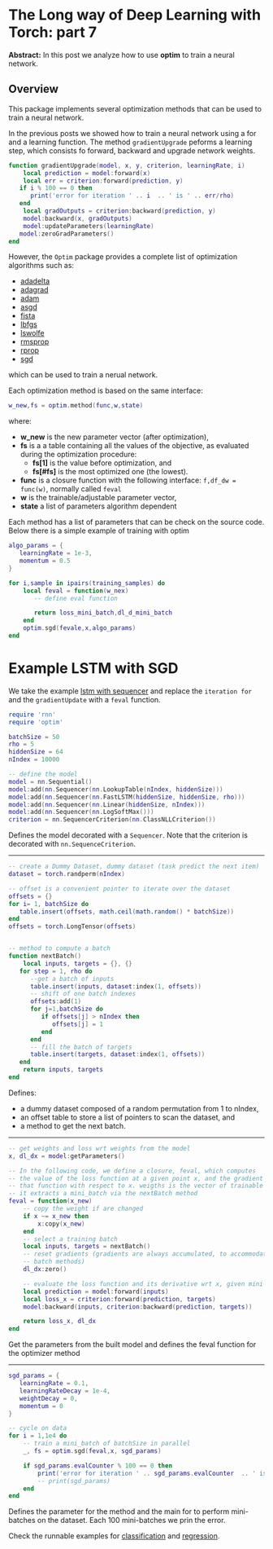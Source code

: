 The Long way of Deep Learning with Torch: part 7
============
**Abstract:** In this post we analyze how to use **optim** to train a neural network.

## Overview

This package implements several optimization methods that can be used to train a neural network.

In the previous posts we showed how to train a neural network using a for and a learning function. The method `gradientUpgrade` peforms a learning step, which consists fo forward, backward and upgrade network weights.

```lua
function gradientUpgrade(model, x, y, criterion, learningRate, i)
	local prediction = model:forward(x)
	local err = criterion:forward(prediction, y)
   if i % 100 == 0 then
      print('error for iteration ' .. i  .. ' is ' .. err/rho)
   end
	local gradOutputs = criterion:backward(prediction, y)
	model:backward(x, gradOutputs)
	model:updateParameters(learningRate)
   model:zeroGradParameters()
end
```

However, the `Optim` package provides a complete list of optimization algorithms such as:

- [adadelta](https://github.com/torch/optim/blob/master/adadelta.lua)
- [adagrad](https://github.com/torch/optim/blob/master/adagrad.lua)
- [adam](https://github.com/torch/optim/blob/master/adam.lua)
- [asgd](https://github.com/torch/optim/blob/master/asgd.lua)
- [fista](https://github.com/torch/optim/blob/master/fista.lua)
- [lbfgs](https://github.com/torch/optim/blob/master/lbfgs.lua)
- [lswolfe](https://github.com/torch/optim/blob/master/lswolfe.lua)
- [rmsprop](https://github.com/torch/optim/blob/master/rmsprop.lua)
- [rprop](https://github.com/torch/optim/blob/master/rprop.lua)
- [sgd](https://github.com/torch/optim/blob/master/sgd.lua)

which can be used to train a nerual network.


Each optimization method is based on the same interface:

```lua
w_new,fs = optim.method(func,w,state)
```

where:

- **w_new** is the new parameter vector (after optimization),
- **fs** is a a table containing all the values of the objective, as evaluated during the optimization procedure:
	- **fs[1]** is the value before optimization, and
	- **fs[#fs]** is the most optimized one (the lowest).
- **func** is a closure function with the following interface: `f,df_dw = func(w)`, normally called `feval`
- **w** is the trainable/adjustable parameter vector,
- **state** a list of parameters algorithm dependent

Each method has a list of parameters that can be check on the source code.
Below there is a simple example of training with optim

```lua
algo_params = {
   learningRate = 1e-3,
   momentum = 0.5
}

for i,sample in ipairs(training_samples) do
    local feval = function(w_nex)
       -- define eval function

       return loss_mini_batch,dl_d_mini_batch
    end
    optim.sgd(fevale,x,algo_params)
end
```

# Example LSTM with SGD

We take the example [lstm with sequencer](./examples/lstm_sequencer.lua) and replace the `iteration for` and the `gradientUpdate` with a `feval` function.

```lua
require 'rnn'
require 'optim'

batchSize = 50
rho = 5
hiddenSize = 64
nIndex = 10000

-- define the model
model = nn.Sequential()
model:add(nn.Sequencer(nn.LookupTable(nIndex, hiddenSize)))
model:add(nn.Sequencer(nn.FastLSTM(hiddenSize, hiddenSize, rho)))
model:add(nn.Sequencer(nn.Linear(hiddenSize, nIndex)))
model:add(nn.Sequencer(nn.LogSoftMax()))
criterion = nn.SequencerCriterion(nn.ClassNLLCriterion())

```
Defines the model decorated with a `Sequencer`. Note that the criterion is decorated with `nn.SequenceCriterion`.

------------

```lua
-- create a Dummy Dataset, dummy dataset (task predict the next item)
dataset = torch.randperm(nIndex)

-- offset is a convenient pointer to iterate over the dataset
offsets = {}
for i= 1, batchSize do
   table.insert(offsets, math.ceil(math.random() * batchSize))
end
offsets = torch.LongTensor(offsets)


-- method to compute a batch
function nextBatch()
	local inputs, targets = {}, {}
   for step = 1, rho do
      --get a batch of inputs
      table.insert(inputs, dataset:index(1, offsets))
      -- shift of one batch indexes
      offsets:add(1)
      for j=1,batchSize do
         if offsets[j] > nIndex then
            offsets[j] = 1
         end
      end
      -- fill the batch of targets
      table.insert(targets, dataset:index(1, offsets))
   end
	return inputs, targets
end

```
Defines:

- a dummy dataset composed of a random permutation from 1 to nIndex,
- an offset table to store a list of pointers to scan the dataset, and
- a method to get the next batch.

------------

```lua
-- get weights and loss wrt weights from the model
x, dl_dx = model:getParameters()

-- In the following code, we define a closure, feval, which computes
-- the value of the loss function at a given point x, and the gradient of
-- that function with respect to x. weigths is the vector of trainable weights,
-- it extracts a mini_batch via the nextBatch method
feval = function(x_new)
	-- copy the weight if are changed
	if x ~= x_new then
		x:copy(x_new)
	end
	-- select a training batch
	local inputs, targets = nextBatch()
	-- reset gradients (gradients are always accumulated, to accommodate
	-- batch methods)
	dl_dx:zero()

	-- evaluate the loss function and its derivative wrt x, given mini batch
	local prediction = model:forward(inputs)
	local loss_x = criterion:forward(prediction, targets)
	model:backward(inputs, criterion:backward(prediction, targets))

	return loss_x, dl_dx
end

```

Get the parameters from the built model and defines the feval function for the optimizer method

--------------

```lua
sgd_params = {
   learningRate = 0.1,
   learningRateDecay = 1e-4,
   weightDecay = 0,
   momentum = 0
}

-- cycle on data
for i = 1,1e4 do
	-- train a mini_batch of batchSize in parallel
	_, fs = optim.sgd(feval,x, sgd_params)

	if sgd_params.evalCounter % 100 == 0 then
		print('error for iteration ' .. sgd_params.evalCounter  .. ' is ' .. fs[1] / rho)
		-- print(sgd_params)
	end
end

```
Defines the parameter for the method and the main for to perform mini-batches on the dataset. Each 100 mini-batches we prin the error.

Check the runnable examples for [classification](./examples/7_example_lstm_optim_class.lua) and [regression](./examples/7_example_lstm_optim_regr.lua).
